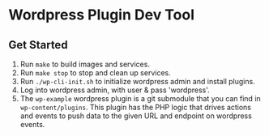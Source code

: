 # Wordpress Plugin Dev Tool

## Get Started
1. Run `make` to build images and services.
1. Run `make stop` to stop and clean up services.
1. Run `./wp-cli-init.sh` to initialize wordpress admin and install plugins.
1. Log into wordpress admin, with user & pass 'wordpress'.
1. The `wp-example` wordpress plugin is a git submodule that you can find in `wp-content/plugins`. This plugin has the PHP logic that drives actions and events to push data to the given URL and endpoint on wordpress events.
